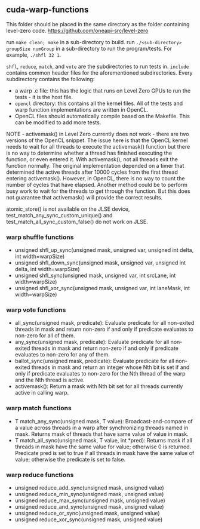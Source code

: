 ## cuda-warp-functions
This folder should be placed in the same directory as the folder containing level-zero code. https://github.com/oneapi-src/level-zero

run `make clean; make` in a sub-directory to build.
run `./<sub-directory> groupSize numGroup` in a sub-directory to run the program/tests.
For example, `./shfl 32 1`.

`shfl`, `reduce`, `match`, and `vote` are the subdirectories to run tests in. `include` contains common header files for the aforementioned subdirectories.
Every subdirectory contains the following:
- a warp .c file: this has the logic that runs on Level Zero GPUs to run the tests - it is the host file.
- `opencl` directory: this contains all the kernel files. All of the tests and warp function implementations are written in OpenCL.
- OpenCL files should automatically compile based on the Makefile. This can be modified to add more tests.

NOTE - activemask() in Level Zero currently does not work - there are two versions of the OpenCL snippet. The issue here is that the OpenCL kernel needs to wait for all threads to execute the activemask() function but there is no way to determine whether a thread has finished executing the function, or even entered it. With activemask(), not all threads exit the function normally. The original implementation depended on a timer that determined the active threads after 10000 cycles from the first thread entering activemask(). However, in OpenCL, there is no way to count the number of cycles that have elapsed. Another method could be to perform busy work to wait for the threads to get through the function. But this does not guarantee that activemask() will provide the correct results.

atomic_store() is not available on the JLSE device, test_match_any_sync_custom_unique() and test_match_all_sync_custom_false() do not work on JLSE.

### warp shuffle functions
- unsigned shfl_up_sync(unsigned mask, unsigned var, unsigned int delta, int width=warpSize)
- unsigned shfl_down_sync(unsigned mask, unsigned var, unsigned int delta, int width=warpSize)
- unsigned shfl_sync(unsigned mask, unsigned var, int srcLane, int width=warpSize)
- unsigned shfl_xor_sync(unsigned mask, unsigned var, int laneMask, int width=warpSize)
### warp vote functions
- all_sync(unsigned mask, predicate): Evaluate predicate for all non-exited threads in mask and return non-zero if and only if predicate evaluates to non-zero for all of them.
- any_sync(unsigned mask, predicate): Evaluate predicate for all non-exited threads in mask and return non-zero if and only if predicate evaluates to non-zero for any of them.
- ballot_sync(unsigned mask, predicate): Evaluate predicate for all non-exited threads in mask and return an integer whose Nth bit is set if and only if predicate evaluates to non-zero for the Nth thread of the warp and the Nth thread is active.
- activemask(): Return a mask with Nth bit set for all threads currently active in calling warp.
### warp match functions
- T match_any_sync(unsigned mask, T value): Broadcast-and-compare of a value across threads in a warp after synchronizing threads named in mask. Returns mask of threads that have same value of value in mask.
- T match_all_sync(unsigned mask, T value, int *pred): Returns mask if all threads in mask have the same value for value; otherwise 0 is returned. Predicate pred is set to true if all threads in mask have the same value of value; otherwise the predicate is set to false.
### warp reduce functions
- unsigned reduce_add_sync(unsigned mask, unsigned value)
- unsigned reduce_min_sync(unsigned mask, unsigned value)
- unsigned reduce_max_sync(unsigned mask, unsigned value)
- unsigned reduce_and_sync(unsigned mask, unsigned value)
- unsigned reduce_or_sync(unsigned mask, unsigned value)
- unsigned reduce_xor_sync(unsigned mask, unsigned value)


